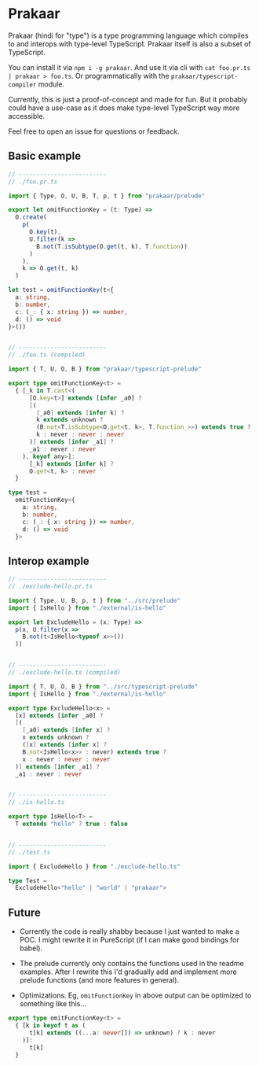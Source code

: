 # Prakaar

Prakaar (hindi for "type") is a type programming language which compiles to and interops with type-level TypeScript. Prakaar itself is also a subset of TypeScript.

You can install it via `npm i -g prakaar`. And use it via cli with `cat foo.pr.ts | prakaar > foo.ts`. Or programmatically with the `prakaar/typescript-compiler` module.

Currently, this is just a proof-of-concept and made for fun. But it probably could have a use-case as it does make type-level TypeScript way more accessible.

Feel free to open an issue for questions or feedback.

## Basic example

```ts
// -------------------------
// ./foo.pr.ts

import { Type, O, U, B, T, p, t } from "prakaar/prelude"

export let omitFunctionKey = (t: Type) =>
  O.create(
    p(
      O.key(t),
      U.filter(k =>
        B.not(T.isSubtype(O.get(t, k), T.function))
      )
    ),
    k => O.get(t, k)
  )

let test = omitFunctionKey(t<{
  a: string,
  b: number,
  c: (_: { x: string }) => number,
  d: () => void
}>())


// -------------------------
// ./foo.ts (compiled)

import { T, U, O, B } from "prakaar/typescript-prelude"

export type omitFunctionKey<t> =
  { [_k in T.cast<(
      [O.key<t>] extends [infer _a0] ? 
      [(
        [_a0] extends [infer k] ?
        k extends unknown ?
        (B.not<T.isSubtype<O.get<t, k>, T.function_>>) extends true ?
        k : never : never : never
      )] extends [infer _a1] ? 
      _a1 : never : never
    ), keyof any>]:
      [_k] extends [infer k] ?
      O.get<t, k> : never
  }

type test =
  omitFunctionKey<{
    a: string,
    b: number,
    c: (_: { x: string }) => number,
    d: () => void
  }>
```

## Interop example

```ts
// -------------------------
// ./exclude-hello.pr.ts

import { Type, U, B, p, t } from "../src/prelude"
import { IsHello } from "./external/is-hello"

export let ExcludeHello = (x: Type) =>
  p(x, U.filter(x =>
    B.not(t<IsHello<typeof x>>())
  ))


// -------------------------
// ./exclude-hello.ts (compiled)

import { T, U, O, B } from "../src/typescript-prelude"
import { IsHello } from "./external/is-hello"

export type ExcludeHello<x> =
  [x] extends [infer _a0] ? 
  [(
    [_a0] extends [infer x] ?
    x extends unknown ?
    ([x] extends [infer x] ?
    B.not<IsHello<x>> : never) extends true ?
    x : never : never : never
  )] extends [infer _a1] ? 
  _a1 : never : never


// -------------------------
// ./is-hello.ts

export type IsHello<T> =
  T extends "hello" ? true : false


// -------------------------
// ./test.ts

import { ExcludeHello } from "./exclude-hello.ts"

type Test =
  ExcludeHello<"hello" | "world" | "prakaar">
```

## Future

- Currently the code is really shabby because I just wanted to make a POC. I might rewrite it in PureScript (if I can make good bindings for babel).

- The prelude currently only contains the functions used in the readme examples. After I rewrite this I'd gradually add and implement more prelude functions (and more features in general).

- Optimizations. Eg, `omitFunctionKey` in above output can be optimized to something like this...

```ts
export type omitFunctionKey<t> =
  { [k in keyof t as (
      t[k] extends ((...a: never[]) => unknown) ? k : never
    )]:
      t[k]
  }
```
